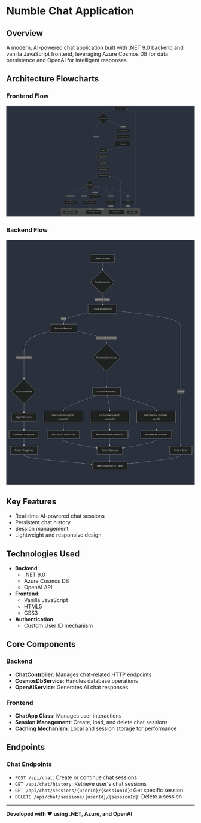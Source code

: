 # Numble Chat Application

## Overview
A modern, AI-powered chat application built with .NET 9.0 backend and vanilla JavaScript frontend, leveraging Azure Cosmos DB for data persistence and OpenAI for intelligent responses.

## Architecture Flowcharts

### Frontend Flow
![Frontend Flowchart](./chatapp-frontend/flowchart-Frontend.png)

### Backend Flow
![Backend Flowchart](./chatapp-backend/flowchart-Backend.png)

## Key Features
- Real-time AI-powered chat sessions
- Persistent chat history
- Session management
- Lightweight and responsive design

## Technologies Used
- **Backend**: 
  - .NET 9.0
  - Azure Cosmos DB
  - OpenAI API
- **Frontend**:
  - Vanilla JavaScript
  - HTML5
  - CSS3
- **Authentication**: 
  - Custom User ID mechanism

## Core Components

### Backend
- **ChatController**: Manages chat-related HTTP endpoints
- **CosmosDbService**: Handles database operations
- **OpenAIService**: Generates AI chat responses

### Frontend
- **ChatApp Class**: Manages user interactions
- **Session Management**: Create, load, and delete chat sessions
- **Caching Mechanism**: Local and session storage for performance

## Endpoints

### Chat Endpoints
- `POST /api/chat`: Create or continue chat sessions
- `GET /api/chat/history`: Retrieve user's chat sessions
- `GET /api/chat/sessions/{userId}/{sessionId}`: Get specific session
- `DELETE /api/chat/sessions/{userId}/{sessionId}`: Delete a session

---

**Developed with ❤️ using .NET, Azure, and OpenAI**
